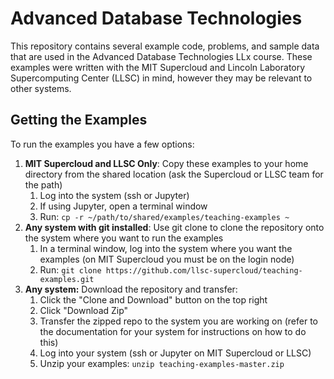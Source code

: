 # Advanced Database Technologies

This repository contains several example code, problems, and sample data that are used in the Advanced Database Technologies LLx course. These examples were written with the MIT Supercloud and Lincoln Laboratory Supercomputing Center (LLSC) in mind, however they may be relevant to other systems.

## Getting the Examples
To run the examples you have a few options:
1. **MIT Supercloud and LLSC Only**: Copy these examples to your home directory from the shared location (ask the Supercloud or LLSC team for the path)
    1. Log into the system (ssh or Jupyter)
    2. If using Jupyter, open a terminal window
    3. Run: `cp -r ~/path/to/shared/examples/teaching-examples ~`
1. **Any system with git installed**: Use git clone to clone the repository onto the system where you want to run the examples
    1. In a terminal window, log into the system where you want the examples (on MIT Supercloud you must be on the login node)
    2. Run: `git clone https://github.com/llsc-supercloud/teaching-examples.git`
1. **Any system:** Download the repository and transfer:
    1. Click the "Clone and Download" button on the top right
    2. Click "Download Zip"
    3. Transfer the zipped repo to the system you are working on (refer to the documentation for your system for instructions on how to do this)
    4. Log into your system (ssh or Jupyter on MIT Supercloud or LLSC)
    5. Unzip your examples: `unzip teaching-examples-master.zip`
